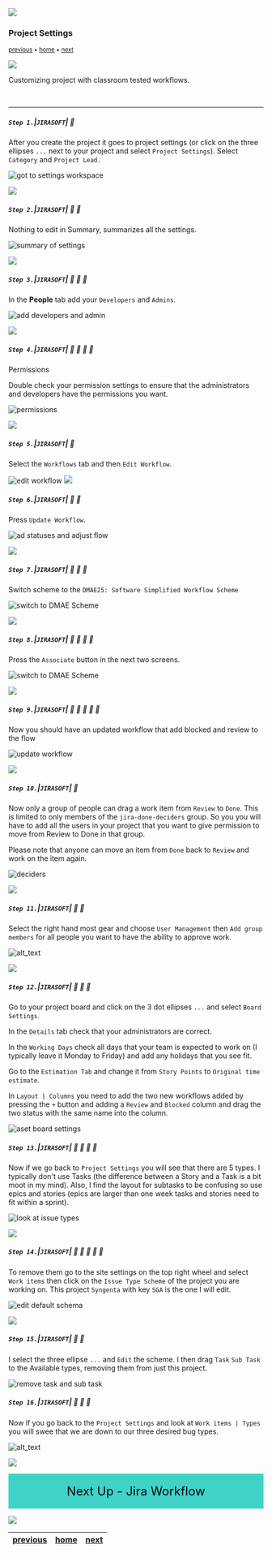 ![](../images/line3.png)

### Project Settings

<sub>[previous](../new-project/README.md#user-content-create-new-project) • [home](../README.md#user-content-jira-software) • [next](../workflow/README.md#user-content-groups)</sub>

![](../images/line3.png)

Customizing project with classroom tested workflows.

<br>

---

##### `Step 1.`\|`JIRASOFT`| :small_blue_diamond:

After you create the project it goes to project settings (or click on the three ellipses `...` next to your project and select `Project Settings`). Select `Category` and `Project Lead.`

![got to settings workspace](images/ProjectSettingsDetails.png)

![](../images/line2.png)

##### `Step 2.`\|`JIRASOFT`| :small_blue_diamond: :small_blue_diamond: 

Nothing to edit in Summary, summarizes all the settings.

![summary of settings](images/Summary.png)

![](../images/line2.png)

##### `Step 3.`\|`JIRASOFT`| :small_blue_diamond: :small_blue_diamond: :small_blue_diamond:

In the **People** tab add your `Developers` and `Admins`.

![add developers and admin](images/AddDevsAdmins.png)



![](../images/line2.png)

##### `Step 4.`\|`JIRASOFT`| :small_blue_diamond: :small_blue_diamond: :small_blue_diamond: :small_blue_diamond:

Permissions

Double check your permission settings to ensure that the administrators and developers have the permissions you want.

![permissions](images/Permissions.png)

![](../images/line2.png)

##### `Step 5.`\|`JIRASOFT`| :small_orange_diamond:


Select the `Workflows` tab and then `Edit Workflow`. 

![edit workflow](images/copyWorkflow.png)
![](../images/line2.png)

##### `Step 6.`\|`JIRASOFT`| :small_orange_diamond: :small_blue_diamond:

Press `Update Workflow`.

![ad statuses and adjust flow](images/UpdateWorkflow.png)

![](../images/line2.png)

##### `Step 7.`\|`JIRASOFT`| :small_orange_diamond: :small_blue_diamond: :small_blue_diamond:

Switch scheme to the `DMAE25: Software Simplified Workflow Scheme`

![switch to DMAE Scheme](images/DMAEWorkflowScheme.png)

![](../images/line.png)


##### `Step 8.`\|`JIRASOFT`| :small_orange_diamond: :small_blue_diamond: :small_blue_diamond: :small_blue_diamond:

Press the `Associate` button in the next two screens.

![switch to DMAE Scheme](images/PressAssociate.png)


![](../images/line2.png)

##### `Step 9.`\|`JIRASOFT`| :small_orange_diamond: :small_blue_diamond: :small_blue_diamond: :small_blue_diamond: :small_blue_diamond:

Now you should have an updated workflow that add blocked and review to the flow

![update workflow](images/UpdatedWorkflow.png)

![](../images/line2.png)

##### `Step 10.`\|`JIRASOFT`| :large_blue_diamond:

Now only a group of people can drag a work item from `Review` to `Done`.  This is limited to only members of the `jira-done-deciders` group. So you you will have to add all the users in your project that you want to give permission to move from Review to Done in that group.

Please note that anyone can move an item from `Done` back to `Review` and work on the item again.

![deciders](images/Deciders.png)


![](../images/line2.png)

##### `Step 11.`\|`JIRASOFT`| :large_blue_diamond: :small_blue_diamond:

Select the right hand most gear and choose `User Management` then `Add group members` for all people you want to have the ability to approve work.  

![alt_text](images/UserManagement.png)

![](../images/line2.png)

##### `Step 12.`\|`JIRASOFT`| :large_blue_diamond: :small_blue_diamond: :small_blue_diamond:

Go to your project board and click on the 3 dot ellipses `...` and select `Board Settings`.

In the `Details` tab check that your administrators are correct.

In the `Working Days` check all days that your team is expected to work on (I typically leave it Monday to Friday) and add any holidays that you see fit.

Go to the `Estimation Tab` and change it from `Story Points` to `Original time estimate`.

In `Layout | Columns` you need to add the two new workflows added by pressing the `+` button and adding a `Review` and `Blocked` column and drag the two status with the same name into the column.

![aset board settings](images/BoardSettings.png)

##### `Step 13.`\|`JIRASOFT`| :large_blue_diamond: :small_blue_diamond: :small_blue_diamond:  :small_blue_diamond:

Now if we go back to `Project Settings` you will see that there are 5 types.  I typically don't use Tasks (the difference between a Story and a Task is a bit moot in my mind).  Also, I find the layout for subtasks to be confusing so use epics and stories (epics are larger than one week tasks and stories need to fit within a sprint).

![look at issue types](images/TooManyTypes.png)

![](../images/line2.png)

##### `Step 14.`\|`JIRASOFT`| :large_blue_diamond: :small_blue_diamond: :small_blue_diamond: :small_blue_diamond:  :small_blue_diamond:

To remove them go to the site settings on the top right wheel and select `Work items` then click on the `Issue Type Scheme` of the project you are working on.  This project `Syngenta` with key `SGA` is the one I will edit.

![edit default schema](images/EditDefaultSchema.png)

![](../images/line2.png)

##### `Step 15.`\|`JIRASOFT`| :large_blue_diamond: :small_orange_diamond:

I select the three ellipse `...` and `Edit` the scheme.  I then drag `Task` `Sub Task` to the Available types, removing them from just this project.

![remove task and sub task](images/RemoveTaskSubtask.png)

##### `Step 16.`\|`JIRASOFT`| :large_blue_diamond: :small_orange_diamond:   :small_blue_diamond:

Now if you go back to the `Project Settings` and look at `Work items | Types` you will swee that we are down to our three desired bug types.

![alt_text](images/TypeFixed.png)

![](../images/line.png)


<div style="background-color:#3fd3c8; text-align:center; padding:20px; color:black; font-size:24px;">
  Next Up - Jira Workflow
</div>


![](../images/line.png)

| [previous](../new-project/README.md#user-content-create-new-project)| [home](../README.md#user-content-jira-software) | [next](../workflow/README.md#user-content-groups)|
|---------------------------|---|---|
